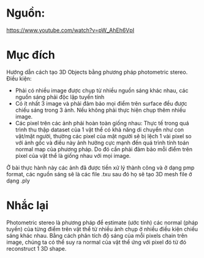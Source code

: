 # Nguồn:
https://www.youtube.com/watch?v=pW_AhEh6VpI
# Mục đích
Hướng dẫn cách tạo 3D Objects bằng phương pháp photometric stereo.
Điều kiện:
- Phải có nhiều image được chụp từ nhiều nguồn sáng khác nhau, các nguồn sáng phải độc lập tuyến tính
- Có ít nhất 3 image và phải đảm bảo mọi điểm trên surface đều được chiếu sáng trong 3 ảnh. Nếu không phải thực hiện chụp thêm nhiều image.
- Các pixel trên các ảnh phải hoàn toàn giống nhau: Thực tế trong quá trình thu thập dataset của 1 vật thể có khả năng di chuyển như con vật/mặt người, thường các pixel của mặt người sẽ bị lệch 1 vài pixel so với ảnh gốc và điều này ảnh hưởng cực mạnh đến quá trình tính toán normal map của phương pháp. Do đó cần phải đảm bảo mỗi điểm trên pixel của vật thể là giống nhau với mọi image.

Ở bài thực hành này các ảnh đã được tiền xử lý thành công và ở dạng pmp format, các nguồn sáng sẽ là các file .txu sau đó họ sẽ tạo 3D mesh file ở dạng .ply

# Nhắc lại
Photometric stereo là phương pháp để estimate (ước tính) các normal (pháp tuyến) của từng điểm trên vật thể từ nhiều ảnh chụp ở nhiều điều kiện chiếu sáng khác nhau. Bằng cách phân tích độ sáng của mỗi pixels chain trên image, chúng ta có thể suy ra normal của vật thể ứng với pixel đó từ đó reconstruct 1 3D shape.
